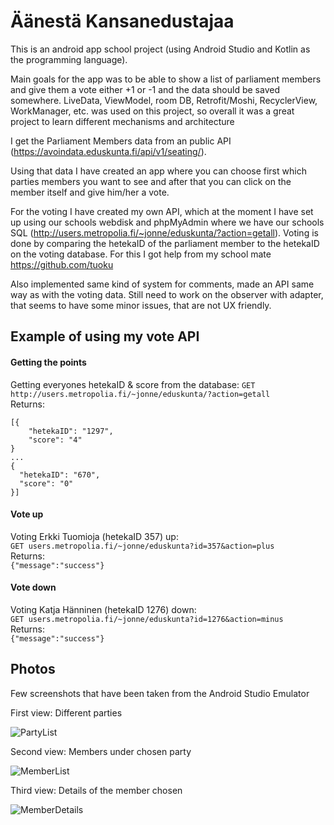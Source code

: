 # Äänestä Kansanedustajaa

This is an android app school project (using Android Studio and Kotlin as the programming language).

Main goals for the app was to be able to show a list of parliament members and give them a vote either +1 or -1 and the data should be saved somewhere.
LiveData, ViewModel, room DB, Retrofit/Moshi, RecyclerView, WorkManager, etc. was used on this project, so overall it was a great project to learn different mechanisms and architecture

I get the Parliament Members data from an public API (https://avoindata.eduskunta.fi/api/v1/seating/).

Using that data I have created an app where you can choose first which parties members you want to see and after that you can click on the member itself and give him/her a vote.

For the voting I have created my own API, which at the moment I have set up using our schools webdisk and phpMyAdmin where we have our schools SQL (http://users.metropolia.fi/~jonne/eduskunta/?action=getall). Voting is done by comparing the hetekaID of the parliament member to the hetekaID on the voting database.
For this I got help from my school mate https://github.com/tuoku

Also implemented same kind of system for comments, made an API same way as with the voting data. Still need to work on the observer with adapter, that seems to have some minor issues, that are not UX friendly.

## Example of using my vote API 
#### Getting the points
Getting everyones hetekaID & score from the database:
`GET http://users.metropolia.fi/~jonne/eduskunta/?action=getall`  
Returns:  
```
[{
    "hetekaID": "1297",
    "score": "4"
}
...
{
  "hetekaID": "670",
  "score": "0"
}]
```
#### Vote up  
Voting Erkki Tuomioja (hetekaID 357) up:  
`GET users.metropolia.fi/~jonne/eduskunta?id=357&action=plus`  
Returns:  
`{"message":"success"}`  

#### Vote down
Voting Katja Hänninen (hetekaID 1276) down:  
`GET users.metropolia.fi/~jonne/eduskunta?id=1276&action=minus`  
Returns:  
`{"message":"success"}`  


## Photos

Few screenshots that have been taken from the Android Studio Emulator

First view: Different parties

![PartyList](https://user-images.githubusercontent.com/58616855/109813759-6c2e8b80-7c36-11eb-9139-cb9caa1ee1cc.png)

Second view: Members under chosen party

![MemberList](https://user-images.githubusercontent.com/58616855/109813772-6fc21280-7c36-11eb-9bea-6fb001508ff7.png)

Third view: Details of the member chosen

![MemberDetails](https://user-images.githubusercontent.com/58616855/109813775-72bd0300-7c36-11eb-9a2f-5eff281eabb9.png)
